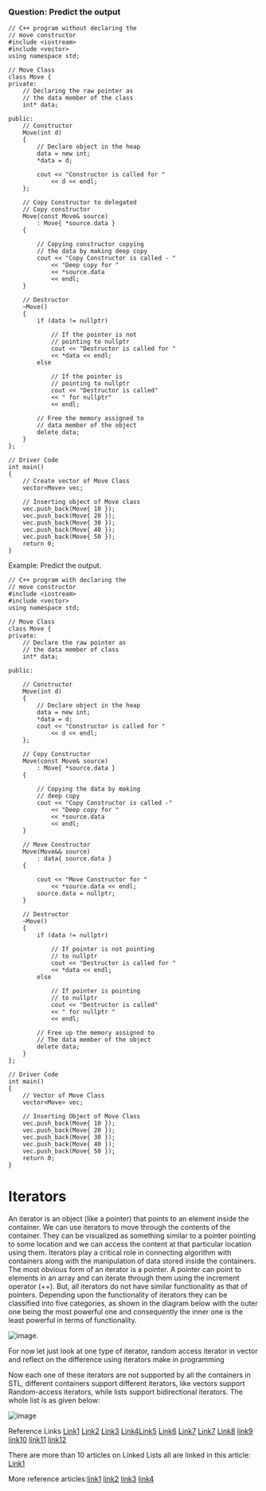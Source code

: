 
### Question: Predict the output
```
// C++ program without declaring the
// move constructor
#include <iostream>
#include <vector>
using namespace std;

// Move Class
class Move {
private:
	// Declaring the raw pointer as
	// the data member of the class
	int* data;

public:
	// Constructor
	Move(int d)
	{
		// Declare object in the heap
		data = new int;
		*data = d;

		cout << "Constructor is called for "
			<< d << endl;
	};

	// Copy Constructor to delegated
	// Copy constructor
	Move(const Move& source)
		: Move{ *source.data }
	{

		// Copying constructor copying
		// the data by making deep copy
		cout << "Copy Constructor is called - "
			<< "Deep copy for "
			<< *source.data
			<< endl;
	}

	// Destructor
	~Move()
	{
		if (data != nullptr)

			// If the pointer is not
			// pointing to nullptr
			cout << "Destructor is called for "
			<< *data << endl;
		else

			// If the pointer is
			// pointing to nullptr
			cout << "Destructor is called"
			<< " for nullptr"
			<< endl;

		// Free the memory assigned to
		// data member of the object
		delete data;
	}
};

// Driver Code
int main()
{
	// Create vector of Move Class
	vector<Move> vec;

	// Inserting object of Move class
	vec.push_back(Move{ 10 });
	vec.push_back(Move{ 20 });
	vec.push_back(Move{ 30 });
	vec.push_back(Move{ 40 });
	vec.push_back(Move{ 50 });
	return 0;
}
```
Example: Predict the output.
```
// C++ program with declaring the
// move constructor
#include <iostream>
#include <vector>
using namespace std;

// Move Class
class Move {
private:
	// Declare the raw pointer as
	// the data member of class
	int* data;

public:

	// Constructor
	Move(int d)
	{
		// Declare object in the heap
		data = new int;
		*data = d;
		cout << "Constructor is called for "
			<< d << endl;
	};

	// Copy Constructor
	Move(const Move& source)
		: Move{ *source.data }
	{

		// Copying the data by making
		// deep copy
		cout << "Copy Constructor is called -"
			<< "Deep copy for "
			<< *source.data
			<< endl;
	}

	// Move Constructor
	Move(Move&& source)
		: data{ source.data }
	{

		cout << "Move Constructor for "
			<< *source.data << endl;
		source.data = nullptr;
	}

	// Destructor
	~Move()
	{
		if (data != nullptr)

			// If pointer is not pointing
			// to nullptr
			cout << "Destructor is called for "
			<< *data << endl;
		else

			// If pointer is pointing
			// to nullptr
			cout << "Destructor is called"
			<< " for nullptr "
			<< endl;

		// Free up the memory assigned to
		// The data member of the object
		delete data;
	}
};

// Driver Code
int main()
{
	// Vector of Move Class
	vector<Move> vec;

	// Inserting Object of Move Class
	vec.push_back(Move{ 10 });
	vec.push_back(Move{ 20 });
	vec.push_back(Move{ 30 });
	vec.push_back(Move{ 40 });
	vec.push_back(Move{ 50 });
	return 0;
}
```


# Iterators
An iterator is an object (like a pointer) that points to an element inside the container. We can use iterators to move through the contents of the container. They can be visualized as something similar to a pointer pointing to some location and we can access the content at that particular location using them. Iterators play a critical role in connecting algorithm with containers along with the manipulation of data stored inside the containers. The most obvious form of an iterator is a pointer. A pointer can point to elements in an array and can iterate through them using the increment operator (++). But, all iterators do not have similar functionality as that of pointers. Depending upon the functionality of iterators they can be classified into five categories, as shown in the diagram below with the outer one being the most powerful one and consequently the inner one is the least powerful in terms of functionality.  

![image](https://user-images.githubusercontent.com/103468688/168027966-1ff35463-bcd5-4eb7-ac54-59787ee34916.png).   

For now let just look at one type of iterator, random access iterator in vector and reflect on the difference using iterators make in programming




Now each one of these iterators are not supported by all the containers in STL, different containers support different iterators, like vectors support Random-access iterators, while lists support bidirectional iterators. The whole list is as given below:  

![image](https://user-images.githubusercontent.com/103468688/168028238-0adfd2a9-3605-469a-9269-95e8e7f4413a.png)





Reference Links [Link1](https://www.cplusplus.com/reference/iterator/#:~:text=An%20iterator%20is%20any%20object,dereference%20(%20*%20)%20operators) [Link2](https://www.geeksforgeeks.org/iterators-c-stl/) [Link3](https://www.geeksforgeeks.org/introduction-iterators-c/) [Link4](https://www.geeksforgeeks.org/random-access-iterators-in-cpp/)[Link5](https://www.geeksforgeeks.org/bidirectional-iterators-in-cpp/) [Link6](https://www.geeksforgeeks.org/input-iterators-in-cpp/) [Link7](https://www.geeksforgeeks.org/output-iterators-cpp/) [Link7](https://www.geeksforgeeks.org/forward-iterators-in-cpp/) [Link8](https://www.geeksforgeeks.org/bidirectional-iterators-in-cpp/) [link9](https://docs.microsoft.com/en-us/cpp/standard-library/iterators?view=msvc-170) [link10](https://users.cs.northwestern.edu/~riesbeck/programming/c++/stl-iterators.html) [link11](https://en.cppreference.com/w/cpp/iterator/iterator) [link12](https://www.javatpoint.com/cpp-iterators)

There are more than 10 articles on Linked Lists all are linked in this article: [Link1](https://www.geeksforgeeks.org/data-structures/linked-list/#singlyLinkedList)

More reference articles:[link1](https://www.geeksforgeeks.org/implementing-iterator-pattern-of-a-single-linked-list/) [link2](https://www.geeksforgeeks.org/linked-list-vs-array/) [link3](https://www.geeksforgeeks.org/the-c-standard-template-library-stl/) [link4](https://www.geeksforgeeks.org/templates-cpp/) 
 
